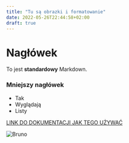 ```yaml
---
title: "Tu są obrazki i formatowanie"
date: 2022-05-26T22:44:58+02:00
draft: true
---
```


# Nagłówek
To jest **standardowy** Markdown.

### Mniejszy nagłówek

* Tak
* Wyglądają
* Listy

[LINK DO DOKUMENTACJI JAK TEGO UŻYWAĆ](https://docs.github.com/en/get-started/writing-on-github/getting-started-with-writing-and-formatting-on-github/basic-writing-and-formatting-syntax)

![Bruno](../images/bruno.jpg)
